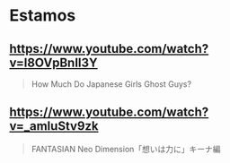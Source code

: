 # Estamos

## https://www.youtube.com/watch?v=l8OVpBnIl3Y

> How Much Do Japanese Girls Ghost Guys? 

## https://www.youtube.com/watch?v=_amluStv9zk

> FANTASIAN Neo Dimension「想いは力に」キーナ編 
